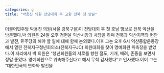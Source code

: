 ```yaml
---
categories: g
title: "박용진 의원 전당대회 후 고향 전북 첫 방문"
---
```

더불어민주당 박용진 의원(서울 강북구을)이 전당대회 후 첫 호남 행보로 전북 익산을 방문했다.박 의원은 24일 오후 정헌율 익산시장과 차담을 하며 전북과 익산지역의 현안과 발전, 민주당의 해야 할 일에 대해 함께 논의했다.이후 그는 오후 6시 익산종합운동장에서 열린 전북지구청년회의소(전북지구JC) 회원대회를 찾아 명예회원 위촉장을 받았다.이 자리에서 박 의원은 “청년회원들의 서로를 향한 절도, 기개, 배려, 존중을 보면서 정말 좋았다. 명예회원으로 위촉해주신다고 해서 무척 감사했다”고 인사했다.이어 그는 “대한민국의 변화와 발전을